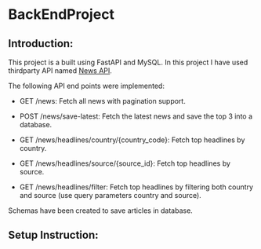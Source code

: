 # BackEndProject

## Introduction:
This project is a built using FastAPI and MySQL. In this project I have used thirdparty API named [News API](https://newsapi.org/). 

The following API end points were implemented:

* GET /news: Fetch all news with pagination support.

* POST /news/save-latest: Fetch the latest news and save the top 3 into a database.

* GET /news/headlines/country/{country_code}: Fetch top headlines by country.

* GET /news/headlines/source/{source_id}: Fetch top headlines by source.

* GET /news/headlines/filter: Fetch top headlines by filtering both country and source (use query parameters country and source). 

Schemas have been created to save articles in database. 


## Setup Instruction:

